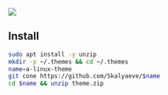![](https://media.githubusercontent.com/media/Skalyaeve/images-2/main/screenshot/linux-theme.png)

## Install
```sh
sudo apt install -y unzip
mkdir -p ~/.themes && cd ~/.themes
name=a-linux-theme
git cone https://github.com/Skalyaeve/$name
cd $name && unzip theme.zip
```

